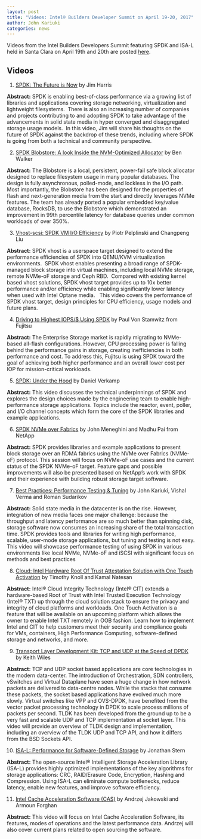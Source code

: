 ```yaml
---
layout: post
title: "Videos: Intel® Builders Developer Summit on April 19-20, 2017"
author: John Kariuki
categories: news
---
```


Videos from the Intel Builders Developers Summit featuring SPDK and ISA-L held in Santa Clara on April 19th and 20th are posted [here](https://www.youtube.com/playlist?list=PLj-81kG3zG5ZIE-4CvqsvlFEHoOoWRIHZ).

## Videos
1. [SPDK: The Future is Now](https://www.youtube.com/watch?v=IDv9uohHV5U&index=1&list=PLj-81kG3zG5ZIE-4CvqsvlFEHoOoWRIHZ) by Jim Harris

__Abstract:__ SPDK is enabling best-of-class performance via a growing list of libraries and applications covering storage networking, virtualization and lightweight filesystems.  There is also an increasing number of companies and projects contributing to and adopting SPDK to take advantage of the advancements in solid state media in hyper converged and disaggregated storage usage models.  In this video, Jim will share his thoughts on the future of SPDK against the backdrop of these trends, including where SPDK is going from both a technical and community perspective.

2. [SPDK Blobstore: A look Inside the NVM-Optimized Allocator](https://www.youtube.com/watch?v=UK2fgePP804&list=PLj-81kG3zG5ZIE-4CvqsvlFEHoOoWRIHZ&index=2) by Ben Walker

__Abstract:__ The Blobstore is a local, persistent, power-fail safe block allocator designed to replace filesystem usage in many popular databases. The design is fully asynchronous, polled-mode, and lockless in the I/O path. Most importantly, the Blobstore has been designed for the properties of flash and next-generation media from the start and directly leverages NVMe features. The team has already ported a popular embedded key/value database, RocksDB, to use the Blobstore which demonstrated an improvement in 99th percentile latency for database queries under common workloads of over 350%.

3. [Vhost-scsi: SPDK VM I/O Efficiency](https://www.youtube.com/watch?v=2XUpjPVxOA4&index=3&list=PLj-81kG3zG5ZIE-4CvqsvlFEHoOoWRIHZ) by Piotr Pelplinski and Changpeng Liu

__Abstract:__ SPDK vhost is a userspace target designed to extend the performance efficiencies of SPDK into QEMU/KVM virtualization environments.  SPDK vhost enables presenting a broad range of SPDK-managed block storage into virtual machines, including local NVMe storage, remote NVMe-oF storage and Ceph RBD.  Compared with existing kernel based vhost solutions, SPDK vhost target provides up to 10x better performance and/or efficiency while enabling significantly lower latency when used with Intel Optane media.   This video covers the performance of SPDK vhost target, design principles for CPU efficiency, usage models and future plans.

4. [Driving to Highest IOPS/$ Using SPDK](https://www.youtube.com/watch?v=-4hUBE0BrnM&index=4&list=PLj-81kG3zG5ZIE-4CvqsvlFEHoOoWRIHZ) by Paul Von Stamwitz from Fujitsu

__Abstract:__ The Enterprise Storage market is rapidly migrating to NVMe-based all-flash configurations. However, CPU processing power is falling behind the performance gains in storage, creating inefficiencies in both performance and cost. To address this, Fujitsu is using SPDK toward the goal of achieving both higher performance and an overall lower cost per IOP for mission-critical workloads.

5. [SPDK: Under the Hood](https://www.youtube.com/watch?v=5rfw2n_G92Y&index=5&list=PLj-81kG3zG5ZIE-4CvqsvlFEHoOoWRIHZ&t=1s) by Daniel Verkamp

__Abstract:__ This video discusses the technical underpinnings of SPDK and explores the design choices made by the engineering team to enable high-performance storage applications. Topics include the reactor, event, poller, and I/O channel concepts which form the core of the SPDK libraries and example applications.

6. [SPDK NVMe over Fabrics](https://www.youtube.com/watch?v=bddSIUps0Hc&index=7&list=PLj-81kG3zG5ZIE-4CvqsvlFEHoOoWRIHZ) by John Meneghini and Madhu Pai from NetApp

__Abstract:__ SPDK provides libraries and example applications to present block storage over an RDMA fabrics using the NVMe over Fabrics (NVMe-oF) protocol.  This session will focus on NVMe-oF use cases and the current status of the SPDK NVMe-oF target.  Feature gaps and possible improvements will also be presented based on NetApp’s work with SPDK and their experience with building robust storage target software.

7. [Best Practices: Performance Testing & Tuning](https://www.youtube.com/watch?v=tkGE3pq5eIU&index=8&list=PLj-81kG3zG5ZIE-4CvqsvlFEHoOoWRIHZ) by John Kariuki, Vishal Verma and Roman Sudarikov

__Abstract:__ Solid state media in the datacenter is on the rise. However, integration of new media faces one major challenge: because the throughput and latency performance are so much better than spinning disk, storage software now consumes an increasing share of the total transaction time. SPDK provides tools and libraries for writing high performance, scalable, user-mode storage applications, but tuning and testing is not easy. This video will showcase performance testing of using SPDK in various environments like local NVMe, NVMe-oF and iSCSI with significant focus on methods and best practices

8. [Cloud: Intel Hardware Root Of Trust Attestation Solution with One Touch Activation](https://www.youtube.com/watch?v=blppWiwnisg&index=9&list=PLj-81kG3zG5ZIE-4CvqsvlFEHoOoWRIHZ) by Timothy Knoll and Kamal Natesan

__Abstract:__ Intel® Cloud Integrity Technology (Intel® CIT) extends a hardware-based Root of Trust with Intel Trusted Execution Technology (Intel® TXT) up through the cloud solution stack to ensure the privacy and integrity of cloud platforms and workloads. One Touch Activation is a feature that will be available on an upcoming platform which allows the owner to enable Intel TXT remotely in OOB fashion. Learn how to implement Intel and CIT to help customers meet their security and compliance goals for VMs, containers, High Performance Computing, software-defined storage and networks, and more.

9. [Transport Layer Development Kit: TCP and UDP at the Speed of DPDK](https://www.youtube.com/watch?v=2lJX430k4bc&index=10&list=PLj-81kG3zG5ZIE-4CvqsvlFEHoOoWRIHZ) by Keith Wiles

__Abstract:__ TCP and UDP socket based applications are core technologies in the modern data-center. The introduction of Orchestration, SDN controllers, vSwitches and Virtual Dataplane have seen a huge change in how network packets are delivered to data-centre nodes. While the stacks that consume these packets, the socket based applications have evolved much more slowly. Virtual switches like VPP and OVS-DPDK, have benefited from the vector packet processing technology in DPDK to scale process millions of packets per second. TLDK has been developed from the ground up to be a very fast and scalable UDP and TCP implementation at socket layer. This video will provide an overview of TLDK design and implementation, including an overview of the TLDK UDP and TCP API, and how it differs from the BSD Sockets API.

10. [ISA-L: Performance for Software-Defined Storage](https://www.youtube.com/watch?v=XwojKKdiIxM&index=11&list=PLj-81kG3zG5ZIE-4CvqsvlFEHoOoWRIHZ) by Jonathan Stern

__Abstract:__ The open-source Intel® Intelligent Storage Acceleration Library (ISA-L) provides highly optimized implementations of the key algorithms for storage applications: CRC, RAID/Erasure Code, Encryption, Hashing and Compression. Using ISA-L can eliminate compute bottlenecks, reduce latency, enable new features, and improve software efficiency.

11. [Intel Cache Acceleration Software (CAS)](https://www.youtube.com/watch?v=pTon-zu1gCs&index=12&list=PLj-81kG3zG5ZIE-4CvqsvlFEHoOoWRIHZ&t=3s) by Andrzej Jakowski and Armoun Forghan

__Abstract:__ This video will focus on Intel Cache Acceleration Software, its features, modes of operations and the latest performance data. Andrzej will also cover current plans related to open sourcing the software.
